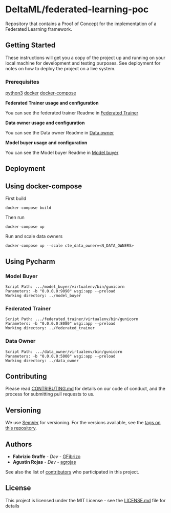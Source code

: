 # DeltaML/federated-learning-poc

Repository that contains a Proof of Concept for the implementation of a Federated Learning framework.


## Getting Started

These instructions will get you a copy of the project up and running on your local machine for development and testing purposes. See deployment for notes on how to deploy the project on a live system.

### Prerequisites


[python3](https://www.python.org/download/releases/3.0/)
[docker](https://www.docker.com/)
[docker-compose](https://docs.docker.com/compose/)


**Federated Trainer usage and configuration**

You can see the federated trainer Readme in [Federated Trainer](https://github.com/DeltaML/federated-learning-poc/blob/master/federated_trainer/README.md)

**Data owner usage and configuration**

You can see the Data owner Readme in [Data owner](https://github.com/DeltaML/federated-learning-poc/blob/master/data_owner/README.md)

**Model buyer usage and configuration**

You can see the Model buyer Readme in [Model buyer](https://github.com/DeltaML/federated-learning-poc/blob/master/model_buyer/README.md)

## Deployment

## Using docker-compose

First build 
```
docker-compose build
```

Then run
```
docker-compose up
```

Run and scale data owners
```
docker-compose up --scale cte_data_owner=<N_DATA_OWNERS>
```

## Using Pycharm

### Model Buyer
	Script Path: .../model_buyer/virtualenv/bin/gunicorn
	Parameters: -b "0.0.0.0:9090" wsgi:app --preload
	Working directory: ../model_buyer


### Federated Trainer
	Script Path: .../federated_trainer/virtualenv/bin/gunicorn
	Parameters: -b "0.0.0.0:8080" wsgi:app --preload
	Working directory: ../federated_trainer


### Data Owner
	Script Path: .../data_owner/virtualenv/bin/gunicorn
	Parameters: -b "0.0.0.0:5000" wsgi:app --preload
	Working directory: ../data_owner


## Contributing

Please read [CONTRIBUTING.md](https://github.com/DeltaML/federated-learning-poc/graphs/contributors) for details on our code of conduct, and the process for submitting pull requests to us.

## Versioning

We use [SemVer](http://semver.org/) for versioning. For the versions available, see the [tags on this repository](https://github.com/DeltaML/federated-learning-poc/tags). 

## Authors

* **Fabrizio Graffe** - *Dev* - [GFibrizo](https://github.com/GFibrizo)
* **Agustin Rojas** - *Dev* - [agrojas](https://github.com/agrojas)

See also the list of [contributors](https://github.com/DeltaML/federated-learning-poc/graphs/contributors) who participated in this project.

## License

This project is licensed under the MIT License - see the [LICENSE.md](LICENSE.md) file for details


